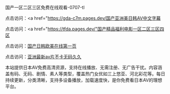 
国产一区二区三区免费在线观看-0707-tl


点击访问：<a href="https://gda-c7m.pages.dev/国产亚洲美日韩AV中文字幕</a>

点击访问：<a href="https://tfda.pages.dev/"国产精品福利电影一区二区三区四区</a>

点击访问：<a href="https://fdhf-454.pages.dev/">国产日韩欧美在线第一页</a>

点击访问：<a href="https://gfd-5xg.pages.dev/">亚洲最新av片不卡无码久久</a>

本站提供日本AV免费高清资源，支持在线播放、无需注册、无广告干扰。内容涵盖有码、无码、剧情、素人等类型，覆盖热门女优如三上悠亚、河北彩花等。每日持续更新，分类清晰，支持多设备播放，加载速度快，是你免费看日本AV的理想平台。






<span style="display:none;">[Canonical link](）</span>
